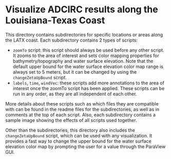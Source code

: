 # Visualize ADCIRC results along the Louisiana-Texas Coast
This directory contains subdirectories for specific locations or areas along the LATX coast. Each subdirectory contains 2 types of scripts:
- ``zoomTo`` script: this script should always be used before any other script. It zooms to the area of interest and sets color mapping properties for bathymetry/topography and water surface elevation. Note that the default upper bound for the water surface elevation color map range is always set to 5 meters, but it can be changed by using the ``changeZetaUpBound`` script.
- ``labels``, ``time``, ``windVec``: these scripts add more annotations to the area of interest once the zoomTo script has been applied. These scripts can be run in any order, as they are all independent of each other.

More details about these scripts such as which files they are compatible with can be found in the readme files for the subdirectories, as well as in comments at the top of each script. Also, each subdirectory contains a sample image showing the effects of all scripts used together.

Other than the subdirectories, this directory also includes the ``changeZetaUpBound`` script, which can be used with any visualization. It provides a fast way to change the upper bound for the water surface elevation color map by prompting the user for a value through the ParaView GUI.
